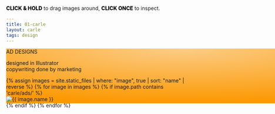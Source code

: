 ```yaml
---
title: 01-carle
layout: carle
tags: design
---
```


<div class="section">
<svg width="100%" height="100%" xmlns="http://www.w3.org/2000/svg" style="position:absolute;display:flex;justify-content:center;z-index:-1">
  <defs>
    <radialGradient id="carle-Spotlight" cx="50%" cy="0%" r="100%" fx="50%" fy="0%">
      <stop offset="0%" style="stop-color:#fccc85; stop-opacity:1" />
      <stop offset="100%" style="stop-color:#FC9800; stop-opacity:1" />
    </radialGradient>
  </defs>
  <rect width="100%" height="100%" fill="url(#carle-Spotlight)" />
</svg>

<p class="carle title white-text" style="z-index:100;max-width:50%">AD DESIGNS</p>
<p class="carle white-text" style="z-index:100;max-width:50%">designed in Illustrator <br> copywriting done by marketing</p>

<p class="carle subtitle orange" style="position:absolute;top:14pt;z-index:100"><span style="font-weight:800;color:black">CLICK & HOLD</span> to drag images around, <span style="font-weight:800;color:black">CLICK ONCE</span> to inspect.</p>

<div class="post-gallery" id="scatterPlace">
    {% assign images = site.static_files | where: "image", true | sort: "name" | reverse %}
    {% for image in images %}
        {% if image.path contains 'carle/ads/' %}
            <div class="post-item">
                <img src="{{ image.path }}" alt="{{ image.name }}" class="movable clickable carle-img" style="border-radius:5pt">
            </div>
        {% endif %}
    {% endfor %}
</div>
</div>